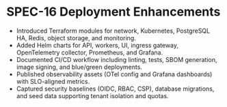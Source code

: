 # SPEC-16 Deployment Enhancements

- Introduced Terraform modules for network, Kubernetes, PostgreSQL HA, Redis, object storage, and monitoring.
- Added Helm charts for API, workers, UI, ingress gateway, OpenTelemetry collector, Prometheus, and Grafana.
- Documented CI/CD workflow including linting, tests, SBOM generation, image signing, and blue/green deployments.
- Published observability assets (OTel config and Grafana dashboards) with SLO-aligned metrics.
- Captured security baselines (OIDC, RBAC, CSP), database migrations, and seed data supporting tenant isolation and quotas.
